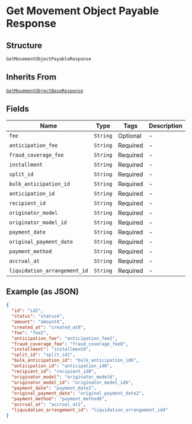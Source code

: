 
# Get Movement Object Payable Response

## Structure

`GetMovementObjectPayableResponse`

## Inherits From

[`GetMovementObjectBaseResponse`](../../doc/models/get-movement-object-base-response.md)

## Fields

| Name | Type | Tags | Description |
|  --- | --- | --- | --- |
| `fee` | `String` | Optional | - |
| `anticipation_fee` | `String` | Required | - |
| `fraud_coverage_fee` | `String` | Required | - |
| `installment` | `String` | Required | - |
| `split_id` | `String` | Required | - |
| `bulk_anticipation_id` | `String` | Required | - |
| `anticipation_id` | `String` | Required | - |
| `recipient_id` | `String` | Required | - |
| `originator_model` | `String` | Required | - |
| `originator_model_id` | `String` | Required | - |
| `payment_date` | `String` | Required | - |
| `original_payment_date` | `String` | Required | - |
| `payment_method` | `String` | Required | - |
| `accrual_at` | `String` | Required | - |
| `liquidation_arrangement_id` | `String` | Required | - |

## Example (as JSON)

```json
{
  "id": "id2",
  "status": "status4",
  "amount": "amount4",
  "created_at": "created_at0",
  "fee": "fee2",
  "anticipation_fee": "anticipation_fee2",
  "fraud_coverage_fee": "fraud_coverage_fee8",
  "installment": "installment8",
  "split_id": "split_id2",
  "bulk_anticipation_id": "bulk_anticipation_id6",
  "anticipation_id": "anticipation_id0",
  "recipient_id": "recipient_id0",
  "originator_model": "originator_model6",
  "originator_model_id": "originator_model_id6",
  "payment_date": "payment_date2",
  "original_payment_date": "original_payment_date2",
  "payment_method": "payment_method0",
  "accrual_at": "accrual_at2",
  "liquidation_arrangement_id": "liquidation_arrangement_id4"
}
```

